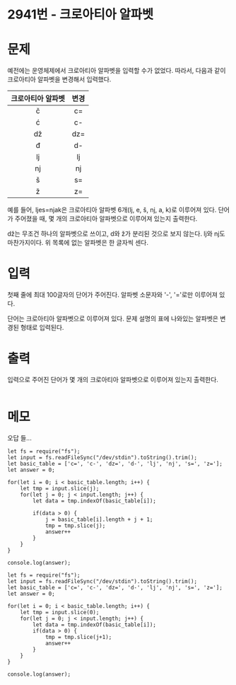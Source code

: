 # 2941번 - 크로아티아 알파벳


# 문제
예전에는 운영체제에서 크로아티아 알파벳을 입력할 수가 없었다. 따라서, 다음과 같이 크로아티아 알파벳을 변경해서 입력했다.


|크로아티아 알파벳|변경|
|:---:|:---:|
|č|	c=|
|ć|	c-|
|dž|	dz=|
|đ|	d-|
|lj|lj|
|nj|	nj|
|š|	s=|
|ž|	z=|

예를 들어, ljes=njak은 크로아티아 알파벳 6개(lj, e, š, nj, a, k)로 이루어져 있다. 단어가 주어졌을 때, 몇 개의 크로아티아 알파벳으로 이루어져 있는지 출력한다.

dž는 무조건 하나의 알파벳으로 쓰이고, d와 ž가 분리된 것으로 보지 않는다. lj와 nj도 마찬가지이다. 위 목록에 없는 알파벳은 한 글자씩 센다.

# 입력
첫째 줄에 최대 100글자의 단어가 주어진다. 알파벳 소문자와 '-', '='로만 이루어져 있다.

단어는 크로아티아 알파벳으로 이루어져 있다. 문제 설명의 표에 나와있는 알파벳은 변경된 형태로 입력된다.

# 출력
입력으로 주어진 단어가 몇 개의 크로아티아 알파벳으로 이루어져 있는지 출력한다.
```

```


# 메모
오답 들...
```
let fs = require("fs");
let input = fs.readFileSync("/dev/stdin").toString().trim();
let basic_table = ['c=', 'c-', 'dz=', 'd-', 'lj', 'nj', 's=', 'z='];
let answer = 0;

for(let i = 0; i < basic_table.length; i++) {
    let tmp = input.slice(j);
    for(let j = 0; j < input.length; j++) {
        let data = tmp.indexOf(basic_table[i]);
        
        if(data > 0) {
            j = basic_table[i].length + j + 1;
            tmp = tmp.slice(j);
            answer++
        }
    }
}

console.log(answer);
```


```
let fs = require("fs");
let input = fs.readFileSync("/dev/stdin").toString().trim();
let basic_table = ['c=', 'c-', 'dz=', 'd-', 'lj', 'nj', 's=', 'z='];
let answer = 0;

for(let i = 0; i < basic_table.length; i++) {
    let tmp = input.slice(0);
    for(let j = 0; j < input.length; j++) {
        let data = tmp.indexOf(basic_table[i]);
        if(data > 0) {
            tmp = tmp.slice(j+1);
            answer++
        }
    }
}

console.log(answer);
```

